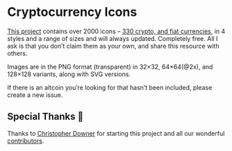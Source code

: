 # Cryptocurrency Icons

[This project](http://cryptoicons.co) contains over 2000 icons – [330 crypto, and fiat currencies](Coin%20List.md), in 4 styles and a range of sizes and will always updated. Completely free. All I ask is that you don’t claim them as your own, and share this resource with others.

Images are in the PNG format (transparent) in 32×32, 64×64(@2x), and 128×128 variants, along with SVG versions.

If there is an altcoin you’re looking for that hasn’t been included, please create a new issue.

## Special Thanks 👏

Thanks to [Christopher Downer](https://github.com/cjdowner) for starting this project and all our wonderful [contributors](https://github.com/atomiclabs/cryptocurrency-icons/graphs/contributors).
